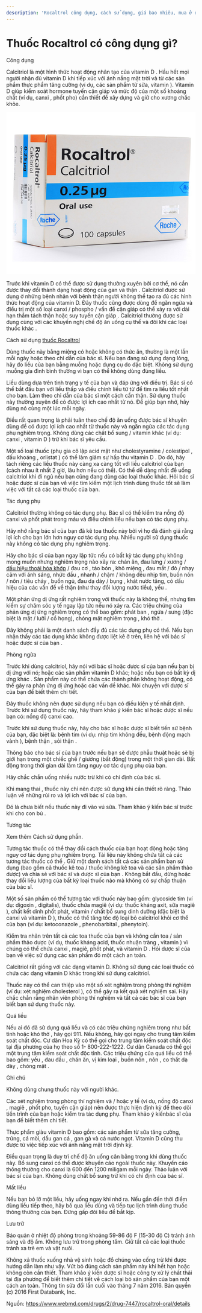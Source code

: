 ```yaml
---
description: 'Rocaltrol công dụng, cách sử dụng, giá bao nhiêu, mua ở đâu'
---
```


# Thuốc Rocaltrol có công dụng gì?

Công dụng

Calcitriol là một hình thức hoạt động nhân tạo của vitamin D . Hầu hết mọi người nhận đủ vitamin D khi tiếp xúc với ánh nắng mặt trời và từ các sản phẩm thực phẩm tăng cường \(ví dụ, các sản phẩm từ sữa, vitamin \). Vitamin D giúp kiểm soát hormone tuyến cận giáp và mức độ của một số khoáng chất \(ví dụ, canxi , phốt pho\) cần thiết để xây dựng và giữ cho xương chắc khỏe.

![](.gitbook/assets/thuoc-loang-xuong-rocaltrol.jpg)

Trước khi vitamin D có thể được sử dụng thường xuyên bởi cơ thể, nó cần được thay đổi thành dạng hoạt động của gan và thận . Calcitriol được sử dụng ở những bệnh nhân với bệnh thận người không thể tạo ra đủ các hình thức hoạt động của vitamin D. Đây thuốc cũng được dùng để ngăn ngừa và điều trị một số loại canxi / phospho / vấn đề cận giáp có thể xảy ra với dài hạn thẩm tách thận hoặc suy tuyến cận giáp . Calcitriol thường được sử dụng cùng với các khuyến nghị chế độ ăn uống cụ thể và đôi khi các loại thuốc khác .

Cách sử dụng [thuốc Rocaltrol](https://thuocdantoc.vn/thuoc/rocaltrol)

Dùng thuốc này bằng miệng có hoặc không có thức ăn, thường là một lần mỗi ngày hoặc theo chỉ dẫn của bác sĩ. Nếu bạn đang sử dụng dạng lỏng, hãy đo liều của bạn bằng muỗng hoặc dụng cụ đo đặc biệt. Không sử dụng muỗng gia đình bình thường vì bạn có thể không dùng đúng liều.

Liều dùng dựa trên tình trạng y tế của bạn và đáp ứng với điều trị. Bác sĩ có thể bắt đầu bạn với liều thấp và điều chỉnh liều từ từ để tìm ra liều tốt nhất cho bạn. Làm theo chỉ dẫn của bác sĩ một cách cẩn thận. Sử dụng thuốc này thường xuyên để có được lợi ích cao nhất từ ​​nó. Để giúp bạn nhớ, hãy dùng nó cùng một lúc mỗi ngày.

Điều rất quan trọng là phải tuân theo chế độ ăn uống được bác sĩ khuyên dùng để có được lợi ích cao nhất từ ​​thuốc này và ngăn ngừa các tác dụng phụ nghiêm trọng. Không dùng các chất bổ sung / vitamin khác \(ví dụ: canxi , vitamin D \) trừ khi bác sĩ yêu cầu.

Một số loại thuốc \(phụ gia cô lập acid mật như cholestyramine / colestipol , dầu khoáng , orlistat \) có thể làm giảm sự hấp thu vitamin D . Do đó, hãy tách riêng các liều thuốc này càng xa càng tốt với liều calcitriol của bạn \(cách nhau ít nhất 2 giờ, lâu hơn nếu có thể\). Có thể dễ dàng nhất để uống calcitriol khi đi ngủ nếu bạn cũng đang dùng các loại thuốc khác. Hỏi bác sĩ hoặc dược sĩ của bạn về việc tìm kiếm một lịch trình dùng thuốc tốt sẽ làm việc với tất cả các loại thuốc của bạn.

Tác dụng phụ

Calcitriol thường không có tác dụng phụ. Bác sĩ có thể kiểm tra nồng độ canxi và phốt phát trong máu và điều chỉnh liều nếu bạn có tác dụng phụ.

Hãy nhớ rằng bác sĩ của bạn đã kê toa thuốc này bởi vì họ đã đánh giá rằng lợi ích cho bạn lớn hơn nguy cơ tác dụng phụ. Nhiều người sử dụng thuốc này không có tác dụng phụ nghiêm trọng.

Hãy cho bác sĩ của bạn ngay lập tức nếu có bất kỳ tác dụng phụ không mong muốn nhưng nghiêm trọng nào xảy ra: chán ăn, đau lưng / xương / [dấu hiệu thoái hóa khớp](https://www.24h.com.vn/tin-tuc-suc-khoe/thoai-hoa-khop-nguyen-nhan-dau-hieu-va-cach-dieu-tri-de-benh-mot-di-khong-tro-lai-c683a992649.html) / đau cơ , táo bón , khô miệng , đau mắt / đỏ / nhạy cảm với ánh sáng, nhức đầu , nhanh / chậm / không đều nhịp tim, buồn nôn / nôn / tiêu chảy , buồn ngủ, đau dạ dày / bụng , khát nước tăng, có dấu hiệu của các vấn đề về thận \(như thay đổi lượng nước tiểu\), yếu .

Một phản ứng dị ứng rất nghiêm trọng với thuốc này là không thể, nhưng tìm kiếm sự chăm sóc y tế ngay lập tức nếu nó xảy ra. Các triệu chứng của phản ứng dị ứng nghiêm trọng có thể bao gồm: phát ban , ngứa / sưng \(đặc biệt là mặt / lưỡi / cổ họng\), chóng mặt nghiêm trọng , khó thở .

Đây không phải là một danh sách đầy đủ các tác dụng phụ có thể. Nếu bạn nhận thấy các tác dụng khác không được liệt kê ở trên, liên hệ với bác sĩ hoặc dược sĩ của bạn .

Phòng ngừa

Trước khi dùng calcitriol, hãy nói với bác sĩ hoặc dược sĩ của bạn nếu bạn bị dị ứng với nó; hoặc các sản phẩm vitamin D khác; hoặc nếu bạn có bất kỳ dị ứng khác . Sản phẩm này có thể chứa các thành phần không hoạt động, có thể gây ra phản ứng dị ứng hoặc các vấn đề khác. Nói chuyện với dược sĩ của bạn để biết thêm chi tiết.

Đây thuốc không nên được sử dụng nếu bạn có điều kiện y tế nhất định. Trước khi sử dụng thuốc này, hãy tham khảo ý kiến ​​bác sĩ hoặc dược sĩ nếu bạn có: nồng độ canxi cao.

Trước khi sử dụng thuốc này, hãy cho bác sĩ hoặc dược sĩ biết tiền sử bệnh của bạn, đặc biệt là: bệnh tim \(ví dụ: nhịp tim không đều, bệnh động mạch vành \), bệnh thận , sỏi thận .

Thông báo cho bác sĩ của bạn trước nếu bạn sẽ được phẫu thuật hoặc sẽ bị giới hạn trong một chiếc ghế / giường \(bất động\) trong một thời gian dài. Bất động trong thời gian dài làm tăng nguy cơ tác dụng phụ của bạn.

Hãy chắc chắn uống nhiều nước trừ khi có chỉ định của bác sĩ.

Khi mang thai , thuốc này chỉ nên được sử dụng khi cần thiết rõ ràng. Thảo luận về những rủi ro và lợi ích với bác sĩ của bạn.

Đó là chưa biết nếu thuốc này đi vào vú sữa. Tham khảo ý kiến ​​bác sĩ trước khi cho con bú .

Tương tác

Xem thêm Cách sử dụng phần.

Tương tác thuốc có thể thay đổi cách thuốc của bạn hoạt động hoặc tăng nguy cơ tác dụng phụ nghiêm trọng. Tài liệu này không chứa tất cả các tương tác thuốc có thể . Giữ một danh sách tất cả các sản phẩm bạn sử dụng \(bao gồm cả thuốc kê toa / thuốc không kê toa và các sản phẩm thảo dược\) và chia sẻ với bác sĩ và dược sĩ của bạn . Không bắt đầu, dừng hoặc thay đổi liều lượng của bất kỳ loại thuốc nào mà không có sự chấp thuận của bác sĩ.

Một số sản phẩm có thể tương tác với thuốc này bao gồm: glycoside tim \(ví dụ: digoxin , digitalis\), thuốc chứa magiê \(ví dụ: thuốc kháng axit, sữa magiê \), chất kết dính phốt phát, vitamin / chất bổ sung dinh dưỡng \(đặc biệt là canxi và vitamin D \), thuốc có thể tăng tốc độ loại bỏ calcitriol khỏi cơ thể của bạn \(ví dụ: ketoconazole , phenobarbital , phenytoin\).

Kiểm tra nhãn trên tất cả các toa thuốc của bạn và không cần toa / sản phẩm thảo dược \(ví dụ, thuốc kháng acid, thuốc nhuận tràng , vitamin \) vì chúng có thể chứa canxi , magiê, phốt phát, và vitamin D . Hỏi dược sĩ của bạn về việc sử dụng các sản phẩm đó một cách an toàn.

Calcitriol rất giống với các dạng vitamin D. Không sử dụng các loại thuốc có chứa các dạng vitamin D khác trong khi sử dụng calcitriol.

Thuốc này có thể can thiệp vào một số xét nghiệm trong phòng thí nghiệm \(ví dụ: xét nghiệm cholesterol \), có thể gây ra kết quả xét nghiệm sai. Hãy chắc chắn rằng nhân viên phòng thí nghiệm và tất cả các bác sĩ của bạn biết bạn sử dụng thuốc này.

Quá liều

Nếu ai đó đã sử dụng quá liều và có các triệu chứng nghiêm trọng như bất tỉnh hoặc khó thở , hãy gọi 911. Nếu không, hãy gọi ngay cho trung tâm kiểm soát chất độc. Cư dân Hoa Kỳ có thể gọi cho trung tâm kiểm soát chất độc tại địa phương của họ theo số 1- 800-222-1222. Cư dân Canada có thể gọi một trung tâm kiểm soát chất độc tỉnh. Các triệu chứng của quá liều có thể bao gồm: yếu , đau đầu , chán ăn, vị kim loại , buồn nôn , nôn , co thắt dạ dày , chóng mặt .

Ghi chú

Không dùng chung thuốc này với người khác.

Các xét nghiệm trong phòng thí nghiệm và / hoặc y tế \(ví dụ, nồng độ canxi , magiê , phốt pho, tuyến cận giáp\) nên được thực hiện định kỳ để theo dõi tiến trình của bạn hoặc kiểm tra tác dụng phụ. Tham khảo ý kiến ​​bác sĩ của bạn để biết thêm chi tiết.

Thực phẩm giàu vitamin D bao gồm: các sản phẩm từ sữa tăng cường, trứng, cá mòi, dầu gan cá , gan gà và cá nước ngọt. Vitamin D cũng thu được từ việc tiếp xúc với ánh nắng mặt trời định kỳ.

Điều quan trọng là duy trì chế độ ăn uống cân bằng trong khi dùng thuốc này. Bổ sung canxi có thể được khuyến cáo ngoài thuốc này. Khuyến cáo thông thường cho canxi là 600 đến 1200 miligam mỗi ngày. Thảo luận với bác sĩ của bạn. Không dùng chất bổ sung trừ khi có chỉ định của bác sĩ.

Mất liều

Nếu bạn bỏ lỡ một liều, hãy uống ngay khi nhớ ra. Nếu gần đến thời điểm dùng liều tiếp theo, hãy bỏ qua liều dùng và tiếp tục lịch trình dùng thuốc thông thường của bạn. Đừng gấp đôi liều để bắt kịp.

Lưu trữ

Bảo quản ở nhiệt độ phòng trong khoảng 59-86 độ F \(15-30 độ C\) tránh ánh sáng và độ ẩm. Không lưu trữ trong phòng tắm. Giữ tất cả các loại thuốc tránh xa trẻ em và vật nuôi.

Không xả thuốc xuống nhà vệ sinh hoặc đổ chúng vào cống trừ khi được hướng dẫn làm như vậy. Vứt bỏ đúng cách sản phẩm này khi hết hạn hoặc không còn cần thiết. Tham khảo ý kiến dược sĩ hoặc công ty xử lý chất thải tại địa phương để biết thêm chi tiết về cách loại bỏ sản phẩm của bạn một cách an toàn. Thông tin sửa đổi lần cuối vào tháng 7 năm 2016. Bản quyền \(c\) 2016 First Databank, Inc.

Nguồn: https://www.webmd.com/drugs/2/drug-7447/rocaltrol-oral/details

